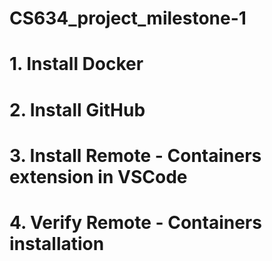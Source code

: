 # CS634_project_milestone-1
# 1. Install Docker
# 2. Install GitHub
# 3. Install Remote - Containers extension in VSCode
# 4. Verify Remote - Containers installation
